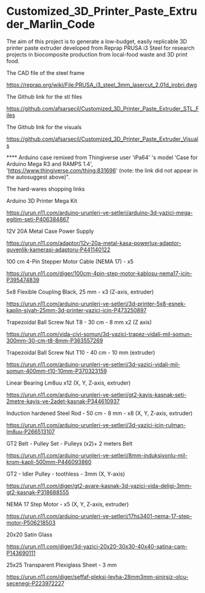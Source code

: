 # Customized_3D_Printer_Paste_Extruder_Marlin_Code

The aim of this project is to generate a low-budget, easily replicable 3D printer paste extruder developed from Reprap PRUSA i3 Steel for research projects in biocomposite production from local-food waste and 3D print food.

The CAD file of the steel frame

https://reprap.org/wiki/File:PRUSA_i3_steel_3mm_lasercut_2.01d_irobri.dwg

The Github link for the stl files

https://github.com/afsarsecil/Customized_3D_Printer_Paste_Extruder_STL_Files

The Github link for the visuals

https://github.com/afsarsecil/Customized_3D_Printer_Paste_Extruder_Visuals

**** Arduino case remixed from Thingiverse user 'iPa64' 's model 'Case for Arduino Mega R3 and RAMPS 1.4', 'https://www.thingiverse.com/thing:831696' (note: the link did not appear in the autosuggest above)".

The hard-wares shopping links

Arduino 3D Printer Mega Kit

https://urun.n11.com/arduino-urunleri-ve-setleri/arduino-3d-yazici-mega-egitim-seti-P406384867

12V 20A Metal Case Power Supply

https://urun.n11.com/adaptor/12v-20a-metal-kasa-powerlux-adaptor-guvenlik-kamerasi-adaptoru-P441140122

100 cm 4-Pin Stepper Motor Cable (NEMA 17) - x5

https://urun.n11.com/diger/100cm-4pin-step-motor-kablosu-nema17-icin-P395474839

5x8 Flexible Coupling Black, 25 mm - x3 (Z-axis, extruder)

https://urun.n11.com/arduino-urunleri-ve-setleri/3d-printer-5x8-esnek-kaplin-siyah-25mm-3d-printer-yazici-icin-P473250897

Trapezoidal Ball Screw Nut T8 - 30 cm - 8 mm x2 (Z axis)

https://urun.n11.com/vida-civi-somun/3d-yazici-trapez-vidali-mil-somun-300mm-30-cm-t8-8mm-P363557269

Trapezoidal Ball Screw Nut T10 - 40 cm - 10 mm (extruder)

https://urun.n11.com/arduino-urunleri-ve-setleri/3d-yazici-vidali-mil-somun-400mm-t10-10mm-P370323159

Linear Bearing Lm8uu x12 (X, Y, Z-axis, extruder)

https://urun.n11.com/arduino-urunleri-ve-setleri/gt2-kayis-kasnak-seti-2metre-kayis-ve-2adet-kasnak-P344610937

Induction hardened Steel Rod - 50 cm - 8 mm - x8 (X, Y, Z-axis, extruder)

https://urun.n11.com/arduino-urunleri-ve-setleri/3d-yazici-icin-rulman-lm8uu-P266513107

GT2 Belt - Pulley Set - Pulleys (x2)+ 2 meters Belt

https://urun.n11.com/arduino-urunleri-ve-setleri/8mm-induksiyonlu-mil-krom-kapli-500mm-P446093860

GT2 - Idler Pulley - toothless - 3mm (X, Y-axis)

https://urun.n11.com/diger/gt2-avare-kasnak-3d-yazici-vida-deligi-3mm-gt2-kasnak-P318688555

NEMA 17 Step Motor - x5 (X, Y, Z-axis, extruder)

https://urun.n11.com/arduino-urunleri-ve-setleri/17hs3401-nema-17-step-motor-P506218503

20x20 Satin Glass

https://urun.n11.com/diger/3d-yazici-20x20-30x30-40x40-satina-cam-P143690111

25x25 Transparent Plexiglass Sheet - 3 mm

https://urun.n11.com/diger/seffaf-pleksi-levha-28mm3mm-sinirsiz-olcu-secenegi-P223972227
